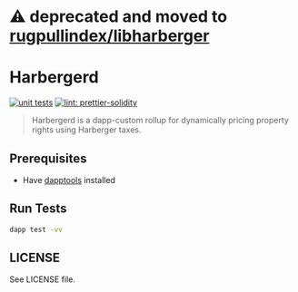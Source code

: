 # ⚠️ deprecated and moved to [rugpullindex/libharberger](https://github.com/rugpullindex/libharberger)
# Harbergerd

[![unit tests](https://github.com/rugpullindex/harbergerd/actions/workflows/main.yml/badge.svg)](https://github.com/rugpullindex/harbergerd/actions/workflows/main.yml)
[![lint: prettier-solidity](https://github.com/rugpullindex/harbergerd/actions/workflows/lint.yml/badge.svg)](https://github.com/rugpullindex/harbergerd/actions/workflows/lint.yml)

> Harbergerd is a dapp-custom rollup for dynamically pricing property rights
> using Harberger taxes.

## Prerequisites

- Have [dapptools](https://github.com/dapphub/dapptools#installation) installed

## Run Tests

```bash
dapp test -vv
```

## LICENSE

See LICENSE file.

